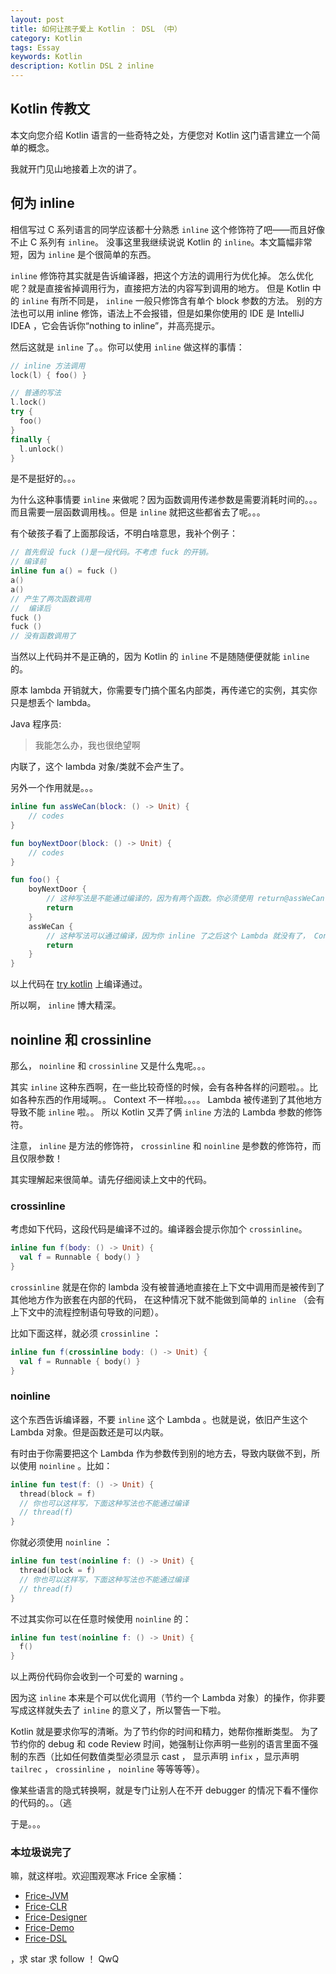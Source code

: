 ```yaml
---
layout: post
title: 如何让孩子爱上 Kotlin ： DSL （中）
category: Kotlin
tags: Essay
keywords: Kotlin
description: Kotlin DSL 2 inline
---
```


## Kotlin 传教文

本文向您介绍 Kotlin 语言的一些奇特之处，方便您对 Kotlin 这门语言建立一个简单的概念。

我就开门见山地接着上次的讲了。

## 何为 inline

相信写过 C 系列语言的同学应该都十分熟悉 `inline` 这个修饰符了吧——而且好像不止 C 系列有 `inline`。
没事这里我继续说说 Kotlin 的 `inline`。本文篇幅非常短，因为 `inline` 是个很简单的东西。

`inline` 修饰符其实就是告诉编译器，把这个方法的调用行为优化掉。
怎么优化呢？就是直接省掉调用行为，直接把方法的内容写到调用的地方。
但是 Kotlin 中的 `inline` 有所不同是， `inline` 一般只修饰含有单个 block 参数的方法。
别的方法也可以用 inline 修饰，语法上不会报错，但是如果你使用的 IDE 是 IntelliJ IDEA 
，它会告诉你“nothing to inline”，并高亮提示。

然后这就是 `inline` 了。。你可以使用 `inline` 做这样的事情：

```kotlin
// inline 方法调用
lock(l) { foo() }

// 普通的写法
l.lock()
try {
  foo()
}
finally {
  l.unlock()
}
```

是不是挺好的。。。

为什么这种事情要 `inline` 来做呢？因为函数调用传递参数是需要消耗时间的。。。
而且需要一层函数调用栈。。但是 `inline` 就把这些都省去了呢。。。

有个破孩子看了上面那段话，不明白啥意思，我补个例子：

```kotlin
// 首先假设 fuck ()是一段代码。不考虑 fuck 的开销。
// 编译前
inline fun a() = fuck ()
a()
a()
// 产生了两次函数调用
//  编译后
fuck ()
fuck ()
// 没有函数调用了
```

当然以上代码并不是正确的，因为 Kotlin 的 `inline` 不是随随便便就能 `inline` 的。

原本 lambda 开销就大，你需要专门搞个匿名内部类，再传递它的实例，其实你只是想丢个 lambda。

Java 程序员:

> 我能怎么办，我也很绝望啊

内联了，这个 lambda 对象/类就不会产生了。

另外一个作用就是。。。

```kotlin
inline fun assWeCan(block: () -> Unit) {
	// codes
}

fun boyNextDoor(block: () -> Unit) {
	// codes
}

fun foo() {
	boyNextDoor {
		// 这种写法是不能通过编译的，因为有两个函数。你必须使用 return@assWeCan 或者 return@foo 这种写法指定要 return 的 Context。
		return
	}
	assWeCan {
		// 这种写法可以通过编译，因为你 inline 了之后这个 Lambda 就没有了， Context 只有一个。
		return
	}
}
```

以上代码在 [try kotlin](http://try.kotlinlang.org) 上编译通过。

所以啊， `inline` 博大精深。

## noinline 和 crossinline

那么， `noinline` 和 `crossinline` 又是什么鬼呢。。。

其实 `inline` 这种东西啊，在一些比较奇怪的时候，会有各种各样的问题啦。。比如各种东西的作用域啊。。
Context 不一样啦。。。。 Lambda 被传递到了其他地方导致不能 `inline` 啦。。
所以 Kotlin 又弄了俩 `inline` 方法的 Lambda 参数的修饰符。

注意， `inline` 是方法的修饰符， `crossinline` 和 `noinline` 是参数的修饰符，而且仅限参数！

其实理解起来很简单。请先仔细阅读上文中的代码。

### crossinline

考虑如下代码，这段代码是编译不过的。编译器会提示你加个 `crossinline`。

```kotlin
inline fun f(body: () -> Unit) {
  val f = Runnable { body() }
}
```

`crossinline` 就是在你的 lambda 没有被普通地直接在上下文中调用而是被传到了其他地方作为嵌套在内部的代码，
在这种情况下就不能做到简单的 `inline` （会有上下文中的流程控制语句导致的问题）。

比如下面这样，就必须 `crossinline` ：

```kotlin
inline fun f(crossinline body: () -> Unit) {
  val f = Runnable { body() }
}
```

### noinline

这个东西告诉编译器，不要 `inline` 这个 Lambda 。也就是说，依旧产生这个 Lambda 对象。但是函数还是可以内联。

有时由于你需要把这个 Lambda 作为参数传到别的地方去，导致内联做不到，所以使用 `noinline` 。比如：

```kotlin
inline fun test(f: () -> Unit) {
  thread(block = f)
  // 你也可以这样写，下面这种写法也不能通过编译
  // thread(f)
}
```

你就必须使用 `noinline` ：

```kotlin
inline fun test(noinline f: () -> Unit) {
  thread(block = f)
  // 你也可以这样写，下面这种写法也不能通过编译
  // thread(f)
}
```

不过其实你可以在任意时候使用 `noinline` 的：

```kotlin
inline fun test(noinline f: () -> Unit) {
  f()
}
```

以上两份代码你会收到一个可爱的 warning 。

因为这 `inline` 本来是个可以优化调用（节约一个 Lambda 对象）的操作，你非要写成这样就失去了 `inline` 的意义了，所以警告一下啦。

Kotlin 就是要求你写的清晰。为了节约你的时间和精力，她帮你推断类型。
为了节约你的 debug 和 code Review 时间，她强制让你声明一些别的语言里面不强制的东西（比如任何数值类型必须显示 cast ，
显示声明 `infix` ，显示声明 `tailrec` ， `crossinline` ， `noinline` 等等等等）。

像某些语言的隐式转换啊，就是专门让别人在不开 debugger 的情况下看不懂你的代码的。。（逃

于是。。。

### 本垃圾说完了

嘛，就这样啦。欢迎围观寒冰 Frice 全家桶：

+ [Frice-JVM](https://github.com/icela/FriceEngine)
+ [Frice-CLR](https://github.com/icela/FriceEngine-CSharp)
+ [Frice-Designer](https://github.com/icela/FriceDesigner)
+ [Frice-Demo](https://github.com/icela/FriceDemo)
+ [Frice-DSL](https://github.com/icela/FriceEngine-DSL)


，求 star 求 follow ！ QwQ
